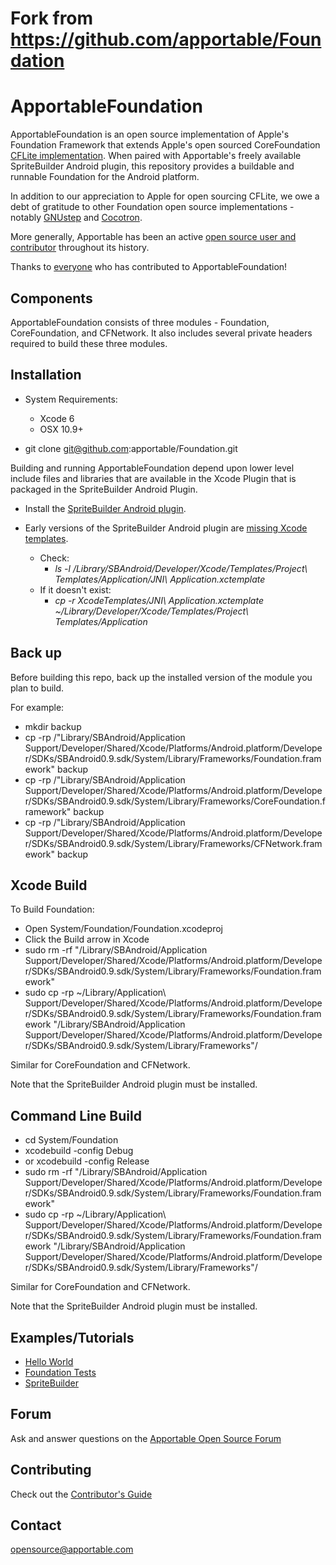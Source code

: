 Fork from https://github.com/apportable/Foundation
====================
ApportableFoundation
====================

ApportableFoundation is an open source implementation of Apple's Foundation Framework that extends Apple's open sourced CoreFoundation [CFLite implementation](http://www.opensource.apple.com/source/CF/). When paired with Apportable's freely available SpriteBuilder Android plugin, this repository provides a buildable and runnable Foundation for the Android platform.

In addition to our appreciation to Apple for open sourcing CFLite, we owe a debt of gratitude to other Foundation open source implementations - notably [GNUstep](http://www.gnu.org/software/gnustep/) and [Cocotron](http://www.cocotron.org/).

More generally, Apportable has been an active [open source user and contributor](http://www.apportable.com/open_source) throughout its history.

Thanks to [everyone](authors.md) who has contributed to ApportableFoundation!


Components
----------

ApportableFoundation consists of three modules - Foundation, CoreFoundation, and CFNetwork. It also includes several private headers required to build these three modules.


Installation
------------

- System Requirements:
	- Xcode 6
	- OSX 10.9+

- git clone git@github.com:apportable/Foundation.git

Building and running ApportableFoundation depend upon lower level include files and libraries that are available in the Xcode Plugin that is packaged in the SpriteBuilder Android Plugin.

- Install the [SpriteBuilder Android plugin](http://www.spritebuilder.com/beta).

- Early versions of the SpriteBuilder Android plugin are [missing Xcode templates](https://github.com/spritebuilder/SpriteBuilder/issues/1002).
	- Check: 
		- *ls -l /Library/SBAndroid/Developer/Xcode/Templates/Project\ Templates/Application/JNI\ Application.xctemplate*
	- If it doesn't exist: 
		- *cp -r XcodeTemplates/JNI\ Application.xctemplate ~/Library/Developer/Xcode/Templates/Project\ Templates/Application*


Back up
-------

Before building this repo, back up the installed version of the module you plan to build. 

For example:

- mkdir backup
- cp -rp /"Library/SBAndroid/Application Support/Developer/Shared/Xcode/Platforms/Android.platform/Developer/SDKs/SBAndroid0.9.sdk/System/Library/Frameworks/Foundation.framework" backup
- cp -rp /"Library/SBAndroid/Application Support/Developer/Shared/Xcode/Platforms/Android.platform/Developer/SDKs/SBAndroid0.9.sdk/System/Library/Frameworks/CoreFoundation.framework" backup
- cp -rp /"Library/SBAndroid/Application Support/Developer/Shared/Xcode/Platforms/Android.platform/Developer/SDKs/SBAndroid0.9.sdk/System/Library/Frameworks/CFNetwork.framework" backup

Xcode Build
----------------

To Build Foundation:

- Open System/Foundation/Foundation.xcodeproj
- Click the Build arrow in Xcode
- sudo rm -rf  "/Library/SBAndroid/Application Support/Developer/Shared/Xcode/Platforms/Android.platform/Developer/SDKs/SBAndroid0.9.sdk/System/Library/Frameworks/Foundation.framework"
- sudo cp -rp ~/Library/Application\ Support/Developer/Shared/Xcode/Platforms/Android.platform/Developer/SDKs/SBAndroid0.9.sdk/System/Library/Frameworks/Foundation.framework "/Library/SBAndroid/Application Support/Developer/Shared/Xcode/Platforms/Android.platform/Developer/SDKs/SBAndroid0.9.sdk/System/Library/Frameworks"/

Similar for CoreFoundation and CFNetwork.

Note that the SpriteBuilder Android plugin must be installed.


Command Line Build
-----------------------

- cd System/Foundation
- xcodebuild -config Debug 
- or xcodebuild -config Release
- sudo rm -rf  "/Library/SBAndroid/Application Support/Developer/Shared/Xcode/Platforms/Android.platform/Developer/SDKs/SBAndroid0.9.sdk/System/Library/Frameworks/Foundation.framework"
- sudo cp -rp ~/Library/Application\ Support/Developer/Shared/Xcode/Platforms/Android.platform/Developer/SDKs/SBAndroid0.9.sdk/System/Library/Frameworks/Foundation.framework "/Library/SBAndroid/Application Support/Developer/Shared/Xcode/Platforms/Android.platform/Developer/SDKs/SBAndroid0.9.sdk/System/Library/Frameworks"/

Similar for CoreFoundation and CFNetwork.

Note that the SpriteBuilder Android plugin must be installed.


Examples/Tutorials
------------------
- [Hello World](docs/hello.md)
- [Foundation Tests](docs/tests.md)
- [SpriteBuilder](docs/sb.md)


Forum
-----

Ask and answer questions on the [Apportable Open Source Forum](http://forum.opensource.apportable.com)

Contributing
------------

Check out the [Contributor's Guide](CONTRIBUTING.md)

Contact
-------
<opensource@apportable.com>

